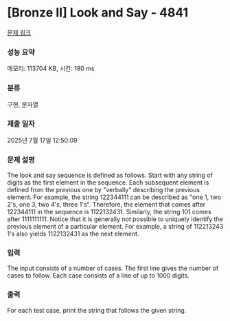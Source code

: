 # [Bronze II] Look and Say - 4841 

[문제 링크](https://www.acmicpc.net/problem/4841) 

### 성능 요약

메모리: 113704 KB, 시간: 180 ms

### 분류

구현, 문자열

### 제출 일자

2025년 7월 17일 12:50:09

### 문제 설명

<p>The look and say sequence is defined as follows. Start with any string of digits as the first element in the sequence. Each subsequent element is defined from the previous one by "verbally" describing the previous element. For example, the string 122344111 can be described as "one 1, two 2's, one 3, two 4's, three 1's". Therefore, the element that comes after 122344111 in the sequence is 1122132431. Similarly, the string 101 comes after 1111111111. Notice that it is generally not possible to uniquely identify the previous element of a particular element. For example, a string of 112213243 1's also yields 1122132431 as the next element.</p>

### 입력 

 <p>The input consists of a number of cases. The first line gives the number of cases to follow. Each case consists of a line of up to 1000 digits.</p>

### 출력 

 <p>For each test case, print the string that follows the given string.</p>

